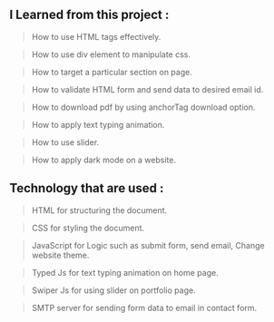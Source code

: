 
## I Learned from this project :
> How to use HTML tags effectively.

> How to use div element to manipulate css.

> How to target a particular section on page.

> How to validate HTML form and send data to desired email id.

> How to download pdf by using anchorTag download option.

> How to apply text typing animation.

> How to use slider.

> How to apply dark mode on a website. 

## Technology that are used :
> HTML for structuring the document.

> CSS for styling the document.

> JavaScript for Logic such as submit form, send email, Change website theme.

> Typed Js for text typing animation on home page.

> Swiper Js for using slider on portfolio page.

> SMTP server for sending form data to email in contact form.
